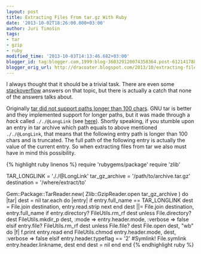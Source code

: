 ```yaml
---
layout: post
title: Extracting Files From tar.gz With Ruby
date: '2013-10-02T18:26:00.000+03:00'
author: Juri Timošin
tags:
- tar
- gzip
- ruby
modified_time: '2013-10-03T14:13:46.682+03:00'
blogger_id: tag:blogger.com,1999:blog-360329120074358364.post-6121417887019689343
blogger_orig_url: http://dracoater.blogspot.com/2013/10/extracting-files-from-targz-with-ruby.html
---
```


[1]: http://stackoverflow.com/search?q=ruby+tar+gzip
[2]: http://en.wikipedia.org/wiki/Tar_%28computing%29
[3]: http://stackoverflow.com/q/2078778/170230

I always thought that it should be a trivial task. There are even some
[stackoverflow][1] answers on that topic, but there is actually a catch that
none of the answers talks about.

<!--more-->

Originally [tar did not support paths longer than 100 chars][2]. GNU tar is better and they
implemented support for longer paths, but it was made through a *hack* called
`././@LongLink` (see [here][3]). Shortly speaking, if you stumble upon an entry in
tar archive which path equals to above mentioned `././@LongLink`, that means that the
following entry path is longer than 100 chars and is truncated. The full path of the following
entry is actually the value of the current entry. So when extracting files from tar we also must
have in mind this possibility.

{% highlight ruby linenos %}
require 'rubygems/package'
require 'zlib'

TAR_LONGLINK = '././@LongLink'
tar_gz_archive = '/path/to/archive.tar.gz'
destination = '/where/extract/to'

Gem::Package::TarReader.new( Zlib::GzipReader.open tar_gz_archive ) do |tar|
  dest = nil
  tar.each do |entry|
    if entry.full_name == TAR_LONGLINK
      dest = File.join destination, entry.read.strip
      next
    end
    dest ||= File.join destination, entry.full_name
    if entry.directory?
      FileUtils.rm_rf dest unless File.directory? dest
      FileUtils.mkdir_p dest, :mode => entry.header.mode, :verbose => false
    elsif entry.file?
      FileUtils.rm_rf dest unless File.file? dest
      File.open dest, "wb" do |f|
        f.print entry.read
      end
      FileUtils.chmod entry.header.mode, dest, :verbose => false
    elsif entry.header.typeflag == '2' #Symlink!
      File.symlink entry.header.linkname, dest
    end
    dest = nil
  end
end
{% endhighlight ruby %}
